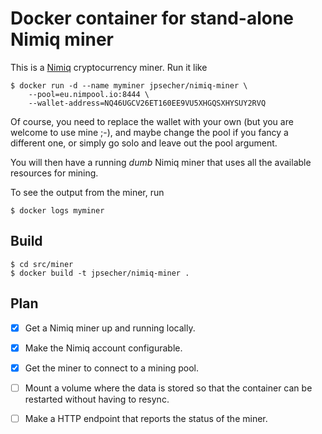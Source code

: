 # Docker container for stand-alone Nimiq miner

This is a [Nimiq](https://nimiq.com) cryptocurrency miner.  Run it like

    $ docker run -d --name myminer jpsecher/nimiq-miner \
        --pool=eu.nimpool.io:8444 \
        --wallet-address=NQ46UGCV26ET160EE9VU5XHGQSXHYSUY2RVQ

Of course, you need to replace the wallet with your own (but you are welcome to use mine ;-), and maybe change the pool if you fancy a different one, or simply go solo and leave out the pool argument.

You will then have a running *dumb* Nimiq miner that uses all the available resources for mining.

To see the output from the miner, run

    $ docker logs myminer

## Build

    $ cd src/miner
    $ docker build -t jpsecher/nimiq-miner .

## Plan

- [x] Get a Nimiq miner up and running locally.
- [x] Make the Nimiq account configurable.
- [x] Get the miner to connect to a mining pool.
- [ ] Mount a volume where the data is stored so that the container can be restarted without having to resync.
- [ ] Make a HTTP endpoint that reports the status of the miner.

